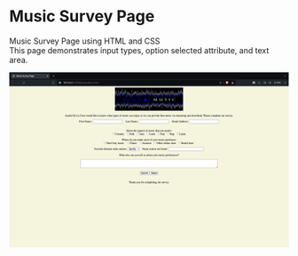 # Music Survey Page
<p>Music Survey Page using HTML and CSS<br>
This page demonstrates input types, option selected attribute, and text area.</p>
<img src="surveyss.png" alt="Survey Screenshot">
